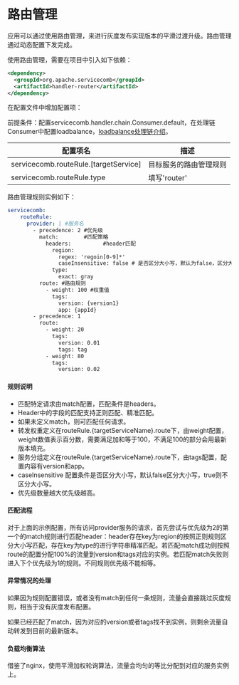 # 路由管理

应用可以通过使用路由管理，来进行灰度发布实现版本的平滑过渡升级。路由管理通过动态配置下发完成。 

使用路由管理，需要在项目中引入如下依赖：

```xml
<dependency>
  <groupId>org.apache.servicecomb</groupId>
  <artifactId>handler-router</artifactId>
</dependency>
```

在配置文件中增加配置项：

前提条件：配置servicecomb.handler.chain.Consumer.default，在处理链Consumer中配置loadbalance，[loadbalance处理链介绍](references-handlers/loadbalance.md)。

| 配置项名                                   | 描述                   |
| ------------------------------------------ | ---------------------- |
| servicecomb.routeRule.[targetService]      | 目标服务的路由管理规则 |
| servicecomb.routeRule.type                 | 填写'router'           |

路由管理规则实例如下：

```yaml
servicecomb:
    routeRule:  
      provider: | #服务名
        - precedence: 2 #优先级
          match:        #匹配策略
            headers:          #header匹配
              region:            
                regex: 'regoin[0-9]*'
                caseInsensitive: false # 是否区分大小写，默认为false，区分大小写
              type:         
                exact: gray
          route: #路由规则
            - weight: 100 #权重值
              tags:
                version: {version1}
                app: {appId}
        - precedence: 1
          route:
            - weight: 20
              tags:
                version: 0.01
                tags: tag
            - weight: 80
              tags:
                version: 0.02
```

#### 规则说明

- 匹配特定请求由match配置，匹配条件是headers。
- Header中的字段的匹配支持正则匹配、精准匹配。
- 如果未定义match，则可匹配任何请求。
- 转发权重定义在routeRule.{targetServiceName}.route下，由weight配置，weight数值表示百分数，需要满足加和等于100，不满足100的部分会用最新版本填充。
- 服务分组定义在routeRule.{targetServiceName}.route下，由tags配置，配置内容有version和app。
- caseInsensitive 配置条件是否区分大小写，默认false区分大小写，true则不区分大小写。
- 优先级数量越大优先级越高。

#### 匹配流程

对于上面的示例配置，所有访问provider服务的请求，首先尝试与优先级为2的第一个的match规则进行匹配header：header存在key为region的按照正则规则区分大小写匹配，存在key为type的进行字符串精准匹配。若匹配match成功则按照route的配置分配100%的流量到version和tags对应的实例。若匹配match失败则进入下个优先级为1的规则。不同规则优先级不能相等。

#### 异常情况的处理

如果因为规则配置错误，或者没有match到任何一条规则，流量会直接跳过灰度规则，相当于没有灰度发布配置。

如果已经匹配了match，因为对应的version或者tags找不到实例，则剩余流量自动转发到目前的最新版本。

#### 负载均衡算法

借鉴了nginx，使用平滑加权轮询算法，流量会均匀的等比分配到对应的服务实例上。